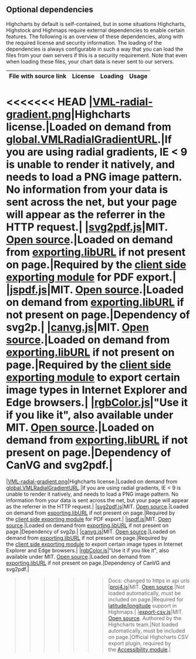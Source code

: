 Optional dependencies
---------------------

Highcharts by default is self-contained, but in some situations Highcharts, Highstock and Highmaps require external dependencies to enable certain features. The following is an overview of these dependencies, along with the required license and security information. The loading of the dependencies is always configurable in such a way that you can load the files from your own servers if this is a security requirement. Note that even when loading these files, your chart data is never sent to our servers.

|File with source link|License|Loading|Usage
|---|---|---|---|
<<<<<<< HEAD
|[VML-radial-gradient.png](https://code.highcharts.com/gfx/vml-radial-gradient.png)|Highcharts license.|Loaded on demand from [global.VMLRadialGradientURL](https://api.highcharts.com/highcharts/global.VMLRadialGradientURL).|If you are using radial gradients, IE < 9 is unable to render it natively, and needs to load a PNG image pattern. No information from your data is sent across the net, but your page will appear as the referrer in the HTTP request.|
|[svg2pdf.js](https://code.highcharts.com/lib/svg2pdf.js)|MIT. [Open source](https://github.com/yWorks/svg2pdf.js).|Loaded on demand from [exporting.libURL](https://api.highcharts.com/highcharts/exporting.libURL) if not present on page.|Required by the [client side exporting module](docs/export-module/client-side-export) for PDF export.|
|[jspdf.js](https://code.highcharts.com/lib/jspdf.js)|MIT. [Open source](https://github.com/yWorks/jsPDF).|Loaded on demand from [exporting.libURL](https://api.highcharts.com/highcharts/exporting.libURL) if not present on page.|Dependency of svg2p.|
|[canvg.js](https://code.highcharts.com/lib/canvg.js)|MIT. [Open source](https://github.com/canvg/canvg).|Loaded on demand from [exporting.libURL](https://api.highcharts.com/highcharts/exporting.libURL) if not present on page.|Required by the [client side exporting module](docs/export-module/client-side-export) to export certain image types in Internet Explorer and Edge browsers.|
|[rgbColor.js](https://code.highcharts.com/lib/rgbcolor.js)|"Use it if you like it", also available under MIT. [Open source](https://github.com/canvg/canvg/blob/master/rgbcolor.js).|Loaded on demand from [exporting.libURL](https://api.highcharts.com/highcharts/exporting.libURL) if not present on page.|Dependency of CanVG and svg2pdf.|
=======
|[VML-radial-gradient.png](http://code.highcharts.com/gfx/vml-radial-gradient.png)|Highcharts license.|Loaded on demand from [global.VMLRadialGradientURL](https://api.highcharts.com/highcharts/global.VMLRadialGradientURL).|If you are using radial gradients, IE < 9 is unable to render it natively, and needs to load a PNG image pattern. No information from your data is sent across the net, but your page will appear as the referrer in the HTTP request.|
|[svg2pdf.js](http://code.highcharts.com/lib/svg2pdf.js)|MIT. [Open source](https://github.com/yWorks/svg2pdf.js).|Loaded on demand from [exporting.libURL](https://api.highcharts.com/highcharts/exporting.libURL) if not present on page.|Required by the [client side exporting module](docs/export-module/client-side-export) for PDF export.|
|[jspdf.js](http://code.highcharts.com/lib/jspdf.js)|MIT. [Open source](https://github.com/yWorks/jsPDF).|Loaded on demand from [exporting.libURL](https://api.highcharts.com/highcharts/exporting.libURL) if not present on page.|Dependency of svg2p.|
|[canvg.js](http://code.highcharts.com/lib/canvg.js)|MIT. [Open source](https://github.com/canvg/canvg).|Loaded on demand from [exporting.libURL](https://api.highcharts.com/highcharts/exporting.libURL) if not present on page.|Required by the [client side exporting module](docs/export-module/client-side-export) to export certain image types in Internet Explorer and Edge browsers.|
|[rgbColor.js](http://code.highcharts.com/lib/rgbcolor.js)|"Use it if you like it", also available under MIT. [Open source](https://github.com/canvg/canvg/blob/master/rgbcolor.js).|Loaded on demand from [exporting.libURL](https://api.highcharts.com/highcharts/exporting.libURL) if not present on page.|Dependency of CanVG and svg2pdf.|
>>>>>>> Docs: changed to https in api urls
|[proj4.js](http://proj4js.org/)|MIT. [Open source](https://github.com/proj4js/proj4js).|Not loaded automatically, must be included on page.|Required for [latitude/longitude](docs/maps/latlon) support in Highmaps.|
|[export-csv.js](https://highcharts.github.io/export-csv/export-csv.js)|MIT. [Open source](https://github.com/highcharts/export-csv). Authored by the Highcharts team.|Not loaded automatically, must be included on page.|Official Highcharts CSV export plugin, required by the [Accessibility module](docs/chart-concepts/accessibility).|
